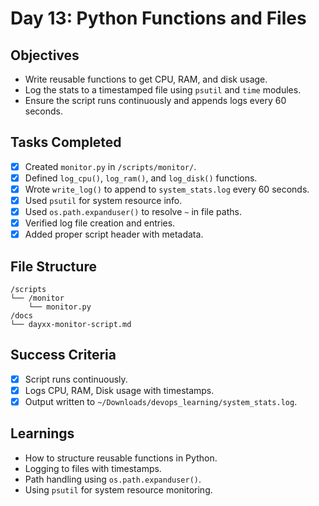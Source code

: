 # Day 13: Python Functions and Files

## Objectives

- Write reusable functions to get CPU, RAM, and disk usage.
- Log the stats to a timestamped file using `psutil` and `time` modules.
- Ensure the script runs continuously and appends logs every 60 seconds.

## Tasks Completed

- [x] Created `monitor.py` in `/scripts/monitor/`.
- [x] Defined `log_cpu()`, `log_ram()`, and `log_disk()` functions.
- [x] Wrote `write_log()` to append to `system_stats.log` every 60 seconds.
- [x] Used `psutil` for system resource info.
- [x] Used `os.path.expanduser()` to resolve `~` in file paths.
- [x] Verified log file creation and entries.
- [x] Added proper script header with metadata.

## File Structure

    /scripts
    └── /monitor
        └── monitor.py
    /docs
    └── dayxx-monitor-script.md

## Success Criteria

- [x] Script runs continuously.
- [x] Logs CPU, RAM, Disk usage with timestamps.
- [x] Output written to `~/Downloads/devops_learning/system_stats.log`.

## Learnings

- How to structure reusable functions in Python.
- Logging to files with timestamps.
- Path handling using `os.path.expanduser()`.
- Using `psutil` for system resource monitoring.

